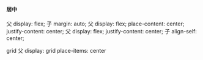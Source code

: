 #### 居中
父  display: flex;  子  margin: auto;
父  display: flex;  place-content: center; justify-content: center;
父  display: flex;  justify-content: center;  子  align-self: center;

grid
父  display: grid  place-items: center



